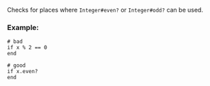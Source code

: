 Checks for places where `Integer#even?` or `Integer#odd?`
can be used.

### Example:

    # bad
    if x % 2 == 0
    end

    # good
    if x.even?
    end
